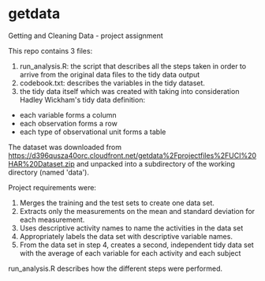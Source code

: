 # getdata
Getting and Cleaning Data - project assignment

This repo contains 3 files:
1. run_analysis.R: the script that describes all the steps taken in order to arrive from the original data files to the tidy data output
2. codebook.txt: describes the variables in the tidy dataset.
3. the tidy data itself which was created with taking into consideration Hadley Wickham's tidy data definition:
* each variable forms a column
* each observation forms a row
* each type of observational unit forms a table

The dataset was downloaded from https://d396qusza40orc.cloudfront.net/getdata%2Fprojectfiles%2FUCI%20HAR%20Dataset.zip and unpacked into a subdirectory of the working directory (named 'data').

Project requirements were:

1. Merges the training and the test sets to create one data set.
2. Extracts only the measurements on the mean and standard deviation for each measurement.
3. Uses descriptive activity names to name the activities in the data set
4. Appropriately labels the data set with descriptive variable names. 
5. From the data set in step 4, creates a second, independent tidy data set with the average of each variable for each activity and each subject

run_analysis.R describes how the different steps were performed. 

